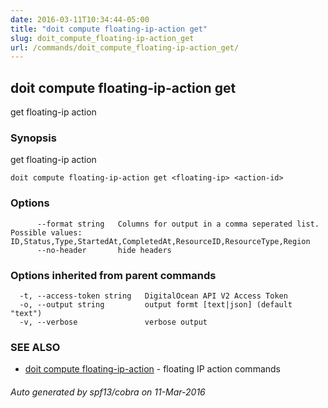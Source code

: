 ```yaml
---
date: 2016-03-11T10:34:44-05:00
title: "doit compute floating-ip-action get"
slug: doit_compute_floating-ip-action_get
url: /commands/doit_compute_floating-ip-action_get/
---
```

## doit compute floating-ip-action get

get floating-ip action

### Synopsis


get floating-ip action

```
doit compute floating-ip-action get <floating-ip> <action-id>
```

### Options

```
      --format string   Columns for output in a comma seperated list. Possible values: ID,Status,Type,StartedAt,CompletedAt,ResourceID,ResourceType,Region
      --no-header       hide headers
```

### Options inherited from parent commands

```
  -t, --access-token string   DigitalOcean API V2 Access Token
  -o, --output string         output formt [text|json] (default "text")
  -v, --verbose               verbose output
```

### SEE ALSO
* [doit compute floating-ip-action](/commands/doit_compute_floating-ip-action/)	 - floating IP action commands

###### Auto generated by spf13/cobra on 11-Mar-2016
